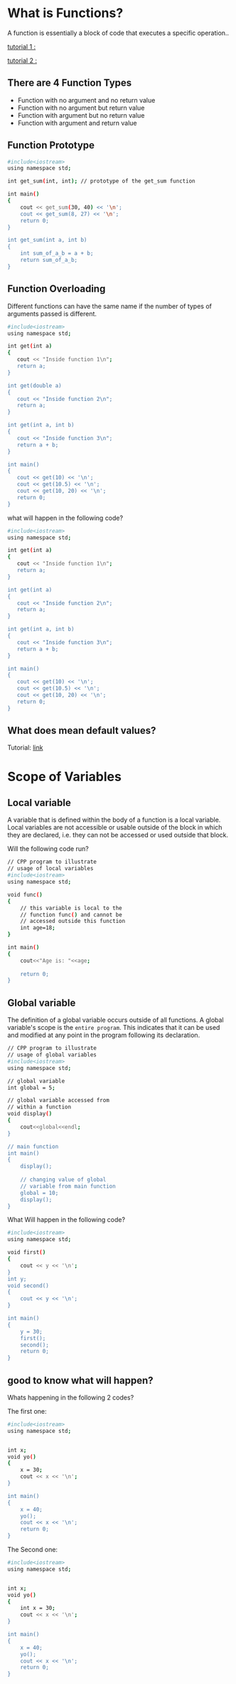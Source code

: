 # What is Functions?
A function is essentially a block of code that executes a specific operation..


[tutorial 1 : ](https://www.w3schools.com/cpp/cpp_functions.asp)

[tutorial 2 : ](https://www.programiz.com/cpp-programming/function)

## There are 4 Function Types
- Function with no argument and no return value
- Function with no argument but return value
- Function with argument but no return value
- Function with argument and return value



## Function Prototype
```bash
#include<iostream>
using namespace std;

int get_sum(int, int); // prototype of the get_sum function

int main()
{
    cout << get_sum(30, 40) << '\n';
    cout << get_sum(8, 27) << '\n';
    return 0;
}

int get_sum(int a, int b)
{
    int sum_of_a_b = a + b;
    return sum_of_a_b;
}
```



## Function Overloading
Different functions can have the same name if the number of types of arguments passed is different.

```bash
#include<iostream>
using namespace std;

int get(int a)
{
   cout << "Inside function 1\n";
   return a;
}

int get(double a)
{
   cout << "Inside function 2\n";
   return a;
}

int get(int a, int b)
{
   cout << "Inside function 3\n";
   return a + b;
}

int main()
{
   cout << get(10) << '\n';
   cout << get(10.5) << '\n';
   cout << get(10, 20) << '\n';
   return 0;
}
```
what will happen in the following code?

```bash
#include<iostream>
using namespace std;

int get(int a)
{
   cout << "Inside function 1\n";
   return a;
}

int get(int a)
{
   cout << "Inside function 2\n";
   return a;
}

int get(int a, int b)
{
   cout << "Inside function 3\n";
   return a + b;
}

int main()
{
   cout << get(10) << '\n';
   cout << get(10.5) << '\n';
   cout << get(10, 20) << '\n';
   return 0;
}
```


## What does mean default values?
Tutorial: [link](https://www.programiz.com/cpp-programming/default-argument)

# Scope of Variables
## Local variable
A variable that is defined within the body of a function is a local variable. Local variables are not accessible or usable outside of the block in which they are declared, i.e. they can not be accessed or used outside that block.

Will the following code run?

```bash
// CPP program to illustrate 
// usage of local variables 
#include<iostream> 
using namespace std; 

void func() 
{ 
	// this variable is local to the 
	// function func() and cannot be 
	// accessed outside this function 
	int age=18;	 
} 

int main() 
{ 
	cout<<"Age is: "<<age; 
	
	return 0; 
} 
```

## Global variable
The definition of a global variable occurs outside of all functions. A global variable's scope is the `entire program`. This indicates that it can be used and modified at any point in the program following its declaration.

```bash
// CPP program to illustrate 
// usage of global variables 
#include<iostream> 
using namespace std; 

// global variable 
int global = 5; 

// global variable accessed from 
// within a function 
void display() 
{ 
	cout<<global<<endl; 
} 

// main function 
int main() 
{ 
	display(); 
	
	// changing value of global 
	// variable from main function 
	global = 10; 
	display(); 
} 
```

What Will happen in the following code?

```bash
#include<iostream>
using namespace std;

void first()
{
    cout << y << '\n';
}
int y;
void second()
{
    cout << y << '\n';
}

int main()
{
    y = 30;
    first();
    second();
    return 0;
}
```

## good to know what will happen?
Whats happening in the following 2 codes?

The first one:

```bash
#include<iostream>
using namespace std;


int x;
void yo()
{
    x = 30;
    cout << x << '\n';
}

int main()
{
    x = 40;
    yo();
    cout << x << '\n';
    return 0;
}
```

The Second one:

```bash
#include<iostream>
using namespace std;


int x;
void yo()
{
    int x = 30;
    cout << x << '\n';
}

int main()
{
    x = 40;
    yo();
    cout << x << '\n';
    return 0;
}
```

